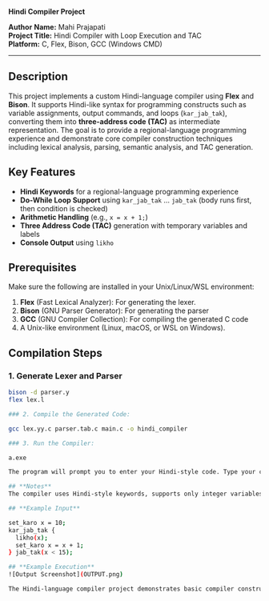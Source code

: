 **Hindi Compiler Project**

**Author**
**Name:** Mahi Prajapati  
**Project Title:** Hindi Compiler with Loop Execution and TAC  
**Platform:** C, Flex, Bison, GCC (Windows CMD)

---

## **Description**

This project implements a custom Hindi-language compiler using **Flex** and **Bison**. It supports Hindi-like syntax for programming constructs such as variable assignments, output commands, and loops (`kar_jab_tak`), converting them into **three-address code (TAC)** as intermediate representation. The goal is to provide a regional-language programming experience and demonstrate core compiler construction techniques including lexical analysis, parsing, semantic analysis, and TAC generation.

## **Key Features**

- **Hindi Keywords** for a regional-language programming experience
- **Do-While Loop Support** using `kar_jab_tak` ... `jab_tak` (body runs first, then condition is checked)
- **Arithmetic Handling** (e.g., `x = x + 1;`)
- **Three Address Code (TAC)** generation with temporary variables and labels
- **Console Output** using `likho`

## **Prerequisites**

Make sure the following are installed in your Unix/Linux/WSL environment:

1. **Flex** (Fast Lexical Analyzer): For generating the lexer.
2. **Bison** (GNU Parser Generator): For generating the parser
3. **GCC** (GNU Compiler Collection): For compiling the generated C code
4. A Unix-like environment (Linux, macOS, or WSL on Windows).


## **Compilation Steps**

### 1. Generate Lexer and Parser
```bash
bison -d parser.y
flex lex.l

### 2. Compile the Generated Code:

gcc lex.yy.c parser.tab.c main.c -o hindi_compiler

### 3. Run the Compiler:

a.exe

The program will prompt you to enter your Hindi-style code. Type your code and press `Ctrl + Z` followed by `Enter` (to indicate EOF). The compiler will then output the generated Three Address Code (TAC).

## **Notes**
The compiler uses Hindi-style keywords, supports only integer variables and basic arithmetic operations, implements a do-while loop with `kar_jab_tak`, and displays error messages for invalid syntax.

## **Example Input**

set_karo x = 10;
kar_jab_tak {
  likho(x);
  set_karo x = x + 1;
} jab_tak(x < 15);

## **Example Execution**
![Output Screenshot](OUTPUT.png)

The Hindi-language compiler project demonstrates basic compiler construction techniques including lexical analysis, parsing, do-while loop handling, and three-address code generation using Hindi-like syntax.
